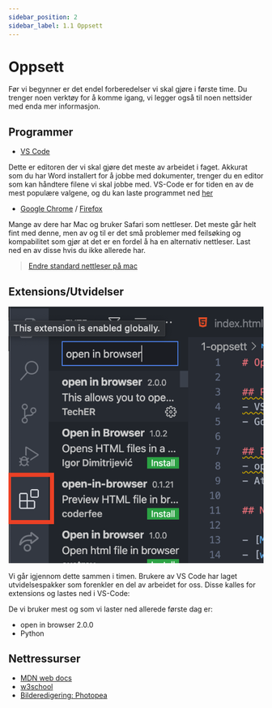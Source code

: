 ```yaml
---
sidebar_position: 2
sidebar_label: 1.1 Oppsett
---
```


# Oppsett

Før vi begynner er det endel forberedelser vi skal gjøre i første time. Du trenger noen verktøy for å komme igang, vi legger også til noen nettsider med enda mer informasjon.

## Programmer
- [VS Code](https://code.visualstudio.com/)

Dette er editoren der vi skal gjøre det meste av arbeidet i faget. Akkurat som du har Word installert for å jobbe med dokumenter, trenger du en editor som kan håndtere filene vi skal jobbe med. VS-Code er for tiden en av de mest populære valgene, og du kan laste programmet ned [her](https://code.visualstudio.com/)

- [Google Chrome](https://www.google.com/intl/no/chrome/) / [Firefox](https://www.mozilla.org/nb-NO/firefox/new/)

Mange av dere har Mac og bruker Safari som nettleser. Det meste går helt fint med denne, men av og til er det små problemer med feilsøking og kompabilitet som gjør at det er en fordel å ha en alternativ nettleser. Last ned en av disse hvis du ikke allerede har.

> [Endre standard nettleser på mac](https://support.apple.com/no-no/HT201607)

## Extensions/Utvidelser

![extensions i VS Code](./bilder/extensions.png ':size=200')

Vi går igjennom dette sammen i timen. Brukere av VS Code har laget utvidelsespakker som forenkler en del av arbeidet for oss. Disse kalles for extensions og lastes ned i VS-Code:

De vi bruker mest og som vi laster ned allerede første dag er:
- open in browser 2.0.0
- Python


## Nettressurser

- [MDN web docs](https://developer.mozilla.org/en-US/)
- [w3school](https://www.w3schools.com/)
- [Bilderedigering: Photopea](https://www.photopea.com/)
